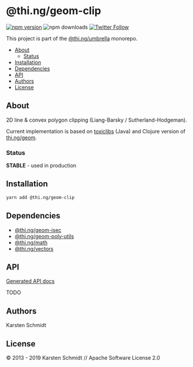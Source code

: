 <!-- This file is generated - DO NOT EDIT! -->

# @thi.ng/geom-clip

[![npm version](https://img.shields.io/npm/v/@thi.ng/geom-clip.svg)](https://www.npmjs.com/package/@thi.ng/geom-clip)
![npm downloads](https://img.shields.io/npm/dm/@thi.ng/geom-clip.svg)
[![Twitter Follow](https://img.shields.io/twitter/follow/thing_umbrella.svg?style=flat-square&label=twitter)](https://twitter.com/thing_umbrella)

This project is part of the
[@thi.ng/umbrella](https://github.com/thi-ng/umbrella/) monorepo.

- [About](#about)
  - [Status](#status)
- [Installation](#installation)
- [Dependencies](#dependencies)
- [API](#api)
- [Authors](#authors)
- [License](#license)

## About

2D line & convex polygon clipping (Liang-Barsky / Sutherland-Hodgeman).

Current implementation is based on [toxiclibs](http://toxiclibs.org)
(Java) and Clojure version of [thi.ng/geom](http://thi.ng/geom).

### Status

**STABLE** - used in production

## Installation

```bash
yarn add @thi.ng/geom-clip
```

## Dependencies

- [@thi.ng/geom-isec](https://github.com/thi-ng/umbrella/tree/master/packages/geom-isec)
- [@thi.ng/geom-poly-utils](https://github.com/thi-ng/umbrella/tree/master/packages/geom-poly-utils)
- [@thi.ng/math](https://github.com/thi-ng/umbrella/tree/master/packages/math)
- [@thi.ng/vectors](https://github.com/thi-ng/umbrella/tree/master/packages/vectors)

## API

[Generated API docs](https://docs.thi.ng/umbrella/geom-clip/)

TODO

## Authors

Karsten Schmidt

## License

&copy; 2013 - 2019 Karsten Schmidt // Apache Software License 2.0
